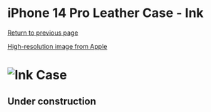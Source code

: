 # iPhone 14 Pro Leather Case - Ink

[Return to previous page](/iphone_14)

[High-resolution image from Apple](https://store.storeimages.cdn-apple.com/8756/as-images.apple.com/is//MPPJ3?wid=4500&hei=4500&fmt=png)

# ![Ink Case](/everyphone/MPPJ3.png)

## Under construction
